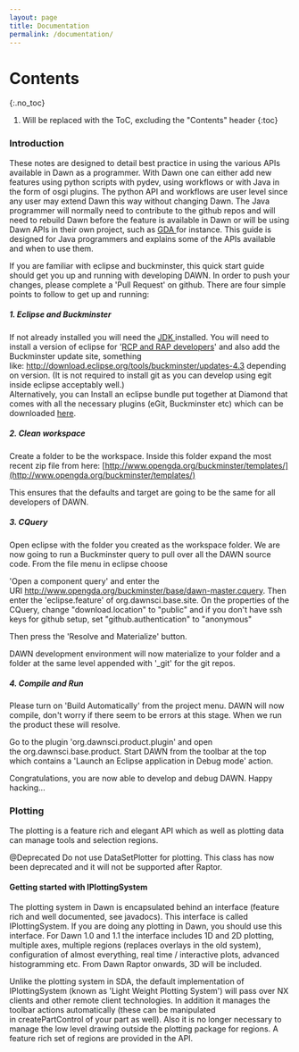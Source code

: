 ```yaml
---
layout: page
title: Documentation
permalink: /documentation/
---
```


# Contents
{:.no_toc}

1. Will be replaced with the ToC, excluding the "Contents" header
{:toc}

### Introduction

These notes are designed to detail best practice in using the various APIs available in Dawn as a programmer. With Dawn one can either add new features using python scripts with pydev, using workflows or with Java in the form of osgi plugins. The python API and workflows are user level since any user may extend Dawn this way without changing Dawn. The Java programmer will normally need to contribute to the github repos and will need to rebuild Dawn before the feature is available in Dawn or will be using Dawn APIs in their own project, such as [GDA ](http://www.opengda.org/)for instance. This guide is designed for Java programmers and explains some of the APIs available and when to use them.  
  
If you are familiar with eclipse and buckminster, this quick start guide should get you up and running with developing DAWN. In order to push your changes, please complete a 'Pull Request' on github. There are four simple points to follow to get up and running:

##### 1. Eclipse and Buckminster

If not already installed you will need the [JDK ](http://www.oracle.com/technetwork/java/javase/downloads/index.html)installed. You will need to install a version of eclipse for '[RCP and RAP developers](https://eclipse.org/downloads/)' and also add the Buckminster update site, something like: http://download.eclipse.org/tools/buckminster/updates-4.3 depending on version. (It is not required to install git as you can develop using egit inside eclipse acceptably well.)  
Alternatively, you can Install an eclipse bundle put together at Diamond that comes with all the necessary plugins (eGit, Buckminster etc) which can be downloaded [here](http://www.opengda.org/downloads/eclipse/).

##### 2. Clean workspace

Create a folder to be the workspace. Inside this folder expand the most recent zip file from here: [http://www.opengda.org/buckminster/templates/](http://www.opengda.org/buckminster/templates/)

This ensures that the defaults and target are going to be the same for all developers of DAWN.

##### 3. CQuery

Open eclipse with the folder you created as the workspace folder. We are now going to run a Buckminster query to pull over all the DAWN source code. From the file menu in eclipse choose 

'Open a component query' and enter the URI http://www.opengda.org/buckminster/base/dawn-master.cquery. Then enter the 'eclipse.feature' of org.dawnsci.base.site. On the properties of the CQuery, change "download.location" to "public" and if you don't have ssh keys for github setup, set "github.authentication" to "anonymous"

Then press the 'Resolve and Materialize' button.

DAWN development environment will now materialize to your folder and a folder at the same level appended with '_git' for the git repos.

##### 4. Compile and Run

Please turn on 'Build Automatically' from the project menu. DAWN will now compile, don't worry if there seem to be errors at this stage. When we run the product these will resolve.

Go to the plugin 'org.dawnsci.product.plugin' and open the org.dawnsci.base.product. Start DAWN from the toolbar at the top which contains a 'Launch an Eclipse application in Debug mode' action.

Congratulations, you are now able to develop and debug DAWN. Happy hacking...

  

### Plotting

The plotting is a feature rich and elegant API which as well as plotting data can manage tools and selection regions. 

@Deprecated Do not use DataSetPlotter for plotting. This class has now been deprecated and it will not be supported after Raptor.

#### Getting started with IPlottingSystem

The plotting system in Dawn is encapsulated behind an interface (feature rich and well documented, see javadocs). This interface is called IPlottingSystem. If you are doing any plotting in Dawn, you should use this interface. For Dawn 1.0 and 1.1 the interface includes 1D and 2D plotting, multiple axes, multiple regions (replaces overlays in the old system), configuration of almost everything, real time / interactive plots, advanced histogramming etc. From Dawn Raptor onwards, 3D will be included. 

Unlike the plotting system in SDA, the default implementation of IPlottingSystem (known as 'Light Weight Plotting System') will pass over NX clients and other remote client technologies. In addition it manages the toolbar actions automatically (these can be manipulated in createPartControl of your part as well). Also it is no longer necessary to manage the low level drawing outside the plotting package for regions. A feature rich set of regions are provided in the API.